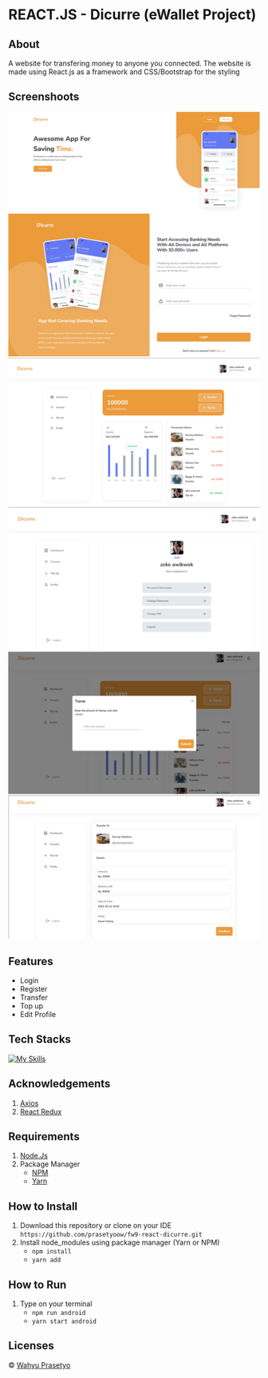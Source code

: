  # **REACT.JS - Dicurre (eWallet Project)**

 ## **About**

 A website for transfering money to anyone you connected. The website is made using React.js as a framework and CSS/Bootstrap for the styling

 ## **Screenshoots**
 ![LandingPage](https://github.com/prasetyoow/dicurre-reactjs/blob/master/screenshoot/landingpage.png)
 ![Login](https://github.com/prasetyoow/dicurre-reactjs/blob/master/screenshoot/login.png)
 ![Dashboard](https://github.com/prasetyoow/dicurre-reactjs/blob/master/screenshoot/dashboard.png)
 ![Profile](https://github.com/prasetyoow/dicurre-reactjs/blob/master/screenshoot/profile.png)
 ![Topup](https://github.com/prasetyoow/dicurre-reactjs/blob/master/screenshoot/topup.png)
 ![Transfer](https://github.com/prasetyoow/dicurre-reactjs/blob/master/screenshoot/transfer.png)

## **Features**

 * Login
 * Register
 * Transfer
 * Top up
 * Edit Profile

 ## **Tech Stacks**

[![My Skills](https://skills.thijs.gg/icons?i=javascript,react,css,bootstrap,&theme=light)](https://skills.thijs.gg)

## **Acknowledgements**
1. [Axios](https://axios-http.com/docs/intro)
2. [React Redux](https://react-redux.js.org/)

## **Requirements**
1. [Node.Js](https://nodejs.org/en/ "Node Js")
2. Package Manager
    * [NPM](https://www.npmjs.com/ "NPM")
    * [Yarn](https://yarnpkg.com/ "Yarn")

## **How to Install**
1. Download this repository or clone on your IDE ```https://github.com/prasetyoow/fw9-react-dicurre.git```
2. Install node_modules using package manager (Yarn or NPM)
    * ```npm install```
    * ```yarn add```

## **How to Run**
1. Type on your terminal
    * ```npm run android```
    * ```yarn start android```

## **Licenses**
&copy;  [Wahyu Prasetyo](https://github.com/prasetyoow)